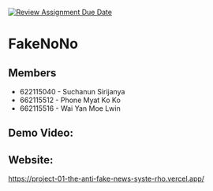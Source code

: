 [![Review Assignment Due Date](https://classroom.github.com/assets/deadline-readme-button-22041afd0340ce965d47ae6ef1cefeee28c7c493a6346c4f15d667ab976d596c.svg)](https://classroom.github.com/a/k6kO_4Go)

# FakeNoNo

## Members

- 622115040 - Suchanun Sirijanya
- 662115512 - Phone Myat Ko Ko
- 662115516 - Wai Yan Moe Lwin

## Demo Video:

## Website:
https://project-01-the-anti-fake-news-syste-rho.vercel.app/